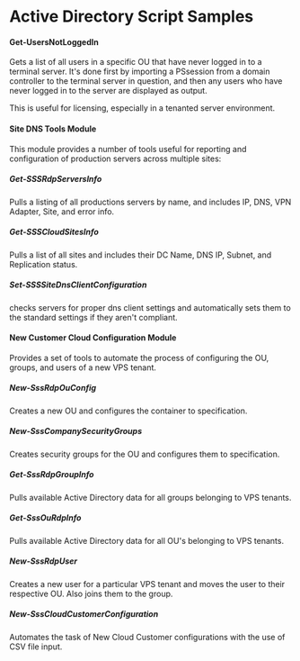 # Active Directory Script Samples

#### Get-UsersNotLoggedIn

Gets a list of all users in a specific OU that have never logged in to a terminal server.  It's done first by importing
a PSsession from a domain controller to the terminal server in question, and then any users who have never logged in to
the server are displayed as output.

This is useful for licensing, especially in a tenanted server environment.

#### Site DNS Tools Module

This module provides a number of tools useful for reporting and configuration of production servers across multiple sites:

##### Get-SSSRdpServersInfo

Pulls a listing of all productions servers by name, and includes IP, DNS, VPN Adapter, Site, and error info.

##### Get-SSSCloudSitesInfo

Pulls a list of all sites and includes their DC Name, DNS IP, Subnet, and Replication status.

##### Set-SSSSiteDnsClientConfiguration

checks servers for proper dns client settings and automatically sets them to the standard settings if they aren't compliant.

#### New Customer Cloud Configuration Module

Provides a set of tools to automate the process of configuring the OU, groups, and users of a new VPS tenant.

##### New-SssRdpOuConfig

Creates a new OU and configures the container to specification.

##### New-SssCompanySecurityGroups

Creates security groups for the OU and configures them to specification.

##### Get-SssRdpGroupInfo

Pulls available Active Directory data for all groups belonging to VPS tenants.

##### Get-SssOuRdpInfo

Pulls available Active Directory data for all OU's belonging to VPS tenants.

##### New-SssRdpUser

Creates a new user for a particular VPS tenant and moves the user to their respective OU.  Also joins them to the group.

##### New-SssCloudCustomerConfiguration

Automates the task of New Cloud Customer configurations with the use of CSV file input.

